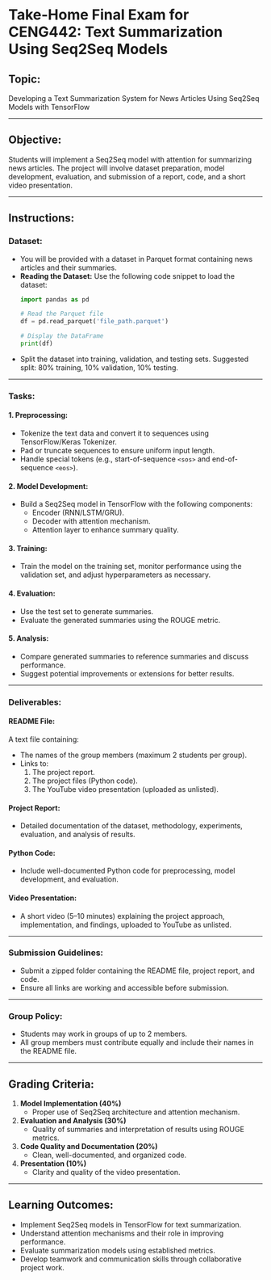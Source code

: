 # Take-Home Final Exam for CENG442: Text Summarization Using Seq2Seq Models

## Topic:
Developing a Text Summarization System for News Articles Using Seq2Seq Models with TensorFlow

---

## Objective:
Students will implement a Seq2Seq model with attention for summarizing news articles. The project will involve dataset preparation, model development, evaluation, and submission of a report, code, and a short video presentation.

---

## Instructions:

### Dataset:
- You will be provided with a dataset in Parquet format containing news articles and their summaries.
- **Reading the Dataset:** Use the following code snippet to load the dataset:
    ```python
    import pandas as pd

    # Read the Parquet file
    df = pd.read_parquet('file_path.parquet')

    # Display the DataFrame
    print(df)
    ```
- Split the dataset into training, validation, and testing sets. Suggested split: 80% training, 10% validation, 10% testing.

---

### Tasks:

#### 1. Preprocessing:
- Tokenize the text data and convert it to sequences using TensorFlow/Keras Tokenizer.
- Pad or truncate sequences to ensure uniform input length.
- Handle special tokens (e.g., start-of-sequence `<sos>` and end-of-sequence `<eos>`).

#### 2. Model Development:
- Build a Seq2Seq model in TensorFlow with the following components:
  - Encoder (RNN/LSTM/GRU).
  - Decoder with attention mechanism.
  - Attention layer to enhance summary quality.

#### 3. Training:
- Train the model on the training set, monitor performance using the validation set, and adjust hyperparameters as necessary.

#### 4. Evaluation:
- Use the test set to generate summaries.
- Evaluate the generated summaries using the ROUGE metric.

#### 5. Analysis:
- Compare generated summaries to reference summaries and discuss performance.
- Suggest potential improvements or extensions for better results.

---

### Deliverables:

#### README File:
A text file containing:
- The names of the group members (maximum 2 students per group).
- Links to:
  1. The project report.
  2. The project files (Python code).
  3. The YouTube video presentation (uploaded as unlisted).

#### Project Report:
- Detailed documentation of the dataset, methodology, experiments, evaluation, and analysis of results.

#### Python Code:
- Include well-documented Python code for preprocessing, model development, and evaluation.

#### Video Presentation:
- A short video (5–10 minutes) explaining the project approach, implementation, and findings, uploaded to YouTube as unlisted.

---

### Submission Guidelines:
- Submit a zipped folder containing the README file, project report, and code.
- Ensure all links are working and accessible before submission.

---

### Group Policy:
- Students may work in groups of up to 2 members.
- All group members must contribute equally and include their names in the README file.

---

## Grading Criteria:
1. **Model Implementation (40%)**
   - Proper use of Seq2Seq architecture and attention mechanism.
2. **Evaluation and Analysis (30%)**
   - Quality of summaries and interpretation of results using ROUGE metrics.
3. **Code Quality and Documentation (20%)**
   - Clean, well-documented, and organized code.
4. **Presentation (10%)**
   - Clarity and quality of the video presentation.

---

## Learning Outcomes:
- Implement Seq2Seq models in TensorFlow for text summarization.
- Understand attention mechanisms and their role in improving performance.
- Evaluate summarization models using established metrics.
- Develop teamwork and communication skills through collaborative project work.

